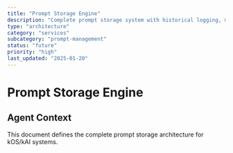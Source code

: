 ```yaml
---
title: "Prompt Storage Engine"
description: "Complete prompt storage system with historical logging, metadata indexing, and vector synchronization"
type: "architecture"
category: "services"
subcategory: "prompt-management"
status: "future"
priority: "high"
last_updated: "2025-01-20"
---
```


# Prompt Storage Engine

## Agent Context
This document defines the complete prompt storage architecture for kOS/kAI systems.
